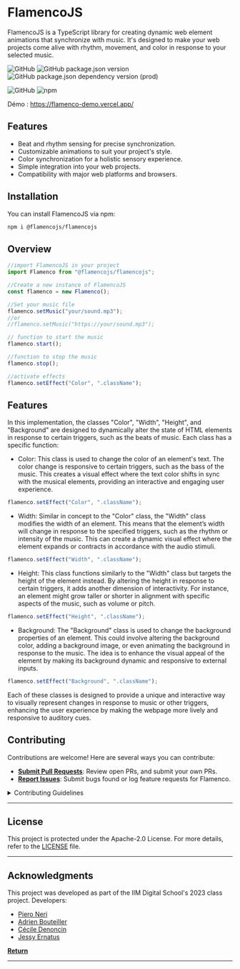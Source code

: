 # FlamencoJS

FlamencoJS is a TypeScript library for creating dynamic web element animations that synchronize with music. It's designed to make your web projects come alive with rhythm, movement, and color in response to your selected music.

![GitHub](https://img.shields.io/github/license/PieroNr/Flamenco)
![GitHub package.json version](https://img.shields.io/github/package-json/v/PieroNr/Flamenco/main/packages/FlamencoJS)
![GitHub package.json dependency version (prod)](https://img.shields.io/github/package-json/dependency-version/PieroNr/Flamenco)

![GitHub](https://img.shields.io/badge/GitHub-FlamencoJS-blue)
![npm](https://img.shields.io/badge/npm-FlamencoJS-red)

Démo : https://flamenco-demo.vercel.app/
## Features

- Beat and rhythm sensing for precise synchronization.
- Customizable animations to suit your project's style.
- Color synchronization for a holistic sensory experience.
- Simple integration into your web projects.
- Compatibility with major web platforms and browsers.

## Installation

You can install FlamencoJS via npm:

```bash
npm i @flamencojs/flamencojs
```

## Overview

```js
//import FlamencoJS in your project
import Flamenco from "@flamencojs/flamencojs";

//Create a new instance of FlamencoJS
const flamenco = new Flamenco();

//Set your music file
flamenco.setMusic("your/sound.mp3");
//or 
//flamenco.setMusic("https://your/sound.mp3");

// function to start the music
flamenco.start();

//function to stop the music
flamenco.stop();

//activate effects
flamenco.setEffect("Color", ".className");
```

## Features

In this implementation, the classes "Color", "Width", "Height", and "Background" are designed to dynamically alter the state of HTML elements in response to certain triggers, such as the beats of music. Each class has a specific function:

- Color: This class is used to change the color of an element's text. The color change is responsive to certain triggers, such as the bass of the music. This creates a visual effect where the text color shifts in sync with the musical elements, providing an interactive and engaging user experience.

```ts
flamenco.setEffect("Color", ".className");
```

- Width: Similar in concept to the "Color" class, the "Width" class modifies the width of an element. This means that the element’s width will change in response to the specified triggers, such as the rhythm or intensity of the music. This can create a dynamic visual effect where the element expands or contracts in accordance with the audio stimuli.

```ts
flamenco.setEffect("Width", ".className");
```

- Height: This class functions similarly to the "Width" class but targets the height of the element instead. By altering the height in response to certain triggers, it adds another dimension of interactivity. For instance, an element might grow taller or shorter in alignment with specific aspects of the music, such as volume or pitch.

```ts
flamenco.setEffect("Height", ".className");
```

- Background: The "Background" class is used to change the background properties of an element. This could involve altering the background color, adding a background image, or even animating the background in response to the music. The idea is to enhance the visual appeal of the element by making its background dynamic and responsive to external inputs.

```ts
flamenco.setEffect("Background", ".className");
```

Each of these classes is designed to provide a unique and interactive way to visually represent changes in response to music or other triggers, enhancing the user experience by making the webpage more lively and responsive to auditory cues.

## Contributing

Contributions are welcome! Here are several ways you can contribute:

- **[Submit Pull Requests](https://github.com/PieroNr/Flamenco/blob/main/CONTRIBUTING.md)**: Review open PRs, and submit your own PRs.
- **[Report Issues](https://github.com/PieroNr/Flamenco/issues)**: Submit bugs found or log feature requests for Flamenco.

<details closed>
    <summary>Contributing Guidelines</summary>

1. **Fork the Repository**: Start by forking the project repository to your GitHub account.
2. **Clone Locally**: Clone the forked repository to your local machine using a Git client.
   ```sh
   git clone https://github.com/PieroNr/Flamenco.git
   ```
3. **Create a New Branch**: Always work on a new branch, giving it a descriptive name.
   ```sh
   git checkout -b new-feature-x
   ```
4. **Make Your Changes**: Develop and test your changes locally.
5. **Commit Your Changes**: Commit with a clear message describing your updates.
   ```sh
   git commit -m 'Implemented new feature x.'
   ```
6. **Push to GitHub**: Push the changes to your forked repository.
   ```sh
   git push origin new-feature-x
   ```
7. **Submit a Pull Request**: Create a PR against the original project repository. Clearly describe the changes and their motivations.

Once your PR is reviewed and approved, it will be merged into the main branch.

</details>

---

## License

This project is protected under the Apache-2.0 License. For more details, refer to the [LICENSE](https://github.com/PieroNr/Flamenco/blob/main/LICENSE) file.

---

## Acknowledgments

This project was developed as part of the IIM Digital School's 2023 class project.
Developers:
- [Piero Neri](https://github.com/PieroNr)
- [Adrien Bouteiller](https://github.com/Adrien24)
- [Cécile Denoncin](https://github.com/cdenoncin)
- [Jessy Ernatus](https://github.com/mouzone9)

[**Return**](#-quick-links)

---
